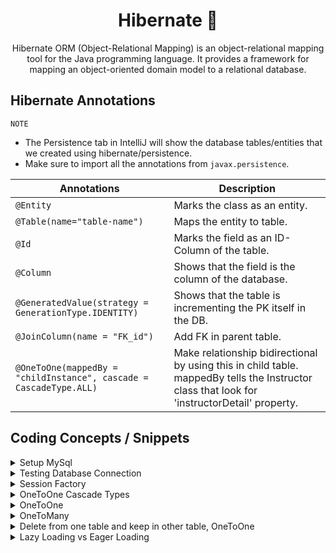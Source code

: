 
<h1 align="center">
    Hibernate 🥫 
</h1>

<p align="center">
    Hibernate ORM (Object-Relational Mapping) is an object-relational mapping tool for the Java programming language. It provides a framework for mapping an object-oriented domain model to a relational database.
</p>


## Hibernate Annotations

`NOTE`
* The Persistence tab in IntelliJ will show the database tables/entities that we created using hibernate/persistence.
* Make sure to import all the annotations from `javax.persistence`.

Annotations | Description
---| ---| 
`@Entity` | Marks the class as an entity.
`@Table(name="table-name")` | Maps the entity to table.
`@Id` | Marks the field as an ID-Column of the table.
`@Column` | Shows that the field is the column of the database.
`@GeneratedValue(strategy = GenerationType.IDENTITY)` | Shows that the table is incrementing the PK itself in the DB.
`@JoinColumn(name = "FK_id")` | Add FK in parent table.
`@OneToOne(mappedBy = "childInstance", cascade = CascadeType.ALL)` | Make relationship bidirectional by using this in child table. mappedBy tells the Instructor class that look for 'instructorDetail' property.


## Coding Concepts / Snippets

[comment]: <> (Setup Mysql)
<details>
<summary>Setup MySql</summary>

* Install MySQL.
* Open CMD in the `C:\Program Files\MySQL\MySQL Server 8.0\bin` path, and enter the following command:

      mysql -u root -p

* It will ask for a password, enter the password and now we have access to MySQL.
* Now create a user to access the database using the following command.

      CREATE USER 'dbadmin'@'localhost' IDENTIFIED BY 'password';

* Once the user is created, you can check if the user exists by using the following command:

      SELECT user FROM mysql.user;

* Now create a database using the following query:

      CREATE DATABASE testdb;

* Create a table using the following query. Make sure to select the database using `use databaseName` command to select the database for table creation.

      CREATE TABLE Employee (
        firstName VARCHAR(30) NOT NULL, 
        lastName VARCHAR(30) NOT NULL, 
        employeeId INT UNSIGNED NOT NULL PRIMARY KEY
      );

  The `show tables` command will show all tables in the database, and `describe tablename` command will show details of the table.


* Now we have to give privileges to the user that we just created in order to access the database. use the query below to assign privileges.

       GRANT ALL PRIVILEGES ON testdb.employee TO 'dbadmin'@'localhost' WITH GRANT OPTION;

* To check the privileges of a user, use the following query:

      SHOW GRANTS FOR 'dbadmin'@'localhost';

* Set auto increment in MySQL and just pass the values of all columns except PK, it will automatically increment PK.
  
      ALTER TABLE student MODIFY id int NOT NULL AUTO_INCREMENT;

* To check index(Constraints details) of a table, use the following command:

      SELECT INDEX FROM table_name;

* Run the following command to execute a file script:

      SOURCE c:/users/khannosa/Desktop/spring-hibernate/assets/hb-01-one-to-one-uni/create-db.sql

</details>

[comment]: <> (Testing Database Connection)
<details>
<summary>Testing Database Connection</summary>

Following code is used to test the connection with the database.

    package com.osama.springhibernate;
    
    import org.springframework.boot.SpringApplication;
    import org.springframework.boot.autoconfigure.SpringBootApplication;
    import org.springframework.boot.autoconfigure.jdbc.DataSourceAutoConfiguration;
    
    import java.sql.Connection;
    import java.sql.DriverManager;
    
    @SpringBootApplication(exclude = {DataSourceAutoConfiguration.class})
    public class SpringHibernateApplication {
    
        public static void main(String[] args) {
            SpringApplication.run(SpringHibernateApplication.class, args);
    
            /*
            * Database: MySQL
            * Testing Database Connection
            */
            String userName = "dbadmin";
            String password = "admin";
            String jdbcUrl = "jdbc:mysql://localhost:3306/testdb";
            try {
                System.out.println("Connecting to database");
                Connection con = DriverManager.getConnection(jdbcUrl, userName, password);
                System.out.println("Connection Successful");
            } catch (Exception exception) {
                exception.printStackTrace();
            }
        }
    }

Make sure to add `@SpringBootApplication(exclude = {DataSourceAutoConfiguration.class})` in the annotation.

</details>

[comment]: <> (Session Factory)
<details>
<summary>Session Factory</summary>

* Session Factory Reads the Hibernate config file and creates the heavy-weight session objects. 
* `Session objects` develops connection with the database, and we use that object again and again.

</details>

[comment]: <> (OneToOne Cascade Types)
<details>
<summary>OneToOne Cascade Types</summary>

OneToOne Cascade Type | Description
---| ---|
PERSIST | if entity is persisted / saved, related entity will also be persisted. 
REMOVE | if entity is removed / deleted, related entity will also be deleted.
REFRESH | if entity is refreshed, related entity will also be refreshed.
DETACH | if entity is detached (not associated with session), related entity will also be detached.
MERGE | if entity is merged, then related entity will also be merged.
ALL | All of the above cascade types.

</details>

[comment]: <> (OneToOne)
<details>
<summary>OneToOne</summary>

* The Example covered here is an example of Instructor <--> InstructorDetail `Bi-Directional` and `Directional`.
* `Can apply cascades` Instructor and InstructorDetail can `Get` and `Delete` each other.

</details>

[comment]: <> (OneToMany)
<details>
<summary>OneToMany</summary>

* The Example covered here is an example of Instructor <--> Course `Bi-Directional`.
* `Donot apply delete cascades`: Instructor and courses are not dependent.

</details>

[comment]: <> (OneToMany)
<details>
<summary>Delete from one table and keep in other table, OneToOne</summary>

If we want to delete an `instructor_detail` and keep `instructor` than set

    @OneToOne(mappedBy = "instructorDetail",cascade = {CascadeType.DETACH, CascadeType.REFRESH, CascadeType.MERGE, CascadeType.PERSIST})
    private Instructor instructor;


Instead of:

    @OneToOne(mappedBy = "instructorDetail", cascade = CascadeType.ALL)
    private Instructor instructor;


CascadeType.DELETE, also in the DAO class before deleting, break the association by using:
    
    tempInstructor.getInstructorDetail().setInstructorDetail(null);

</details>

[comment]: <> (Lazy Load vs Eager Load)
<details>
<summary>Lazy Loading vs Eager Loading</summary>

* Default fetch types for mapping are given below:

Mapping | Default Fetch Type
---| ---|
OneToOne | FetchType.EAGER
OneToMany | FetchType.LAZY
ManyToOne | FetchType.EAGER
ManyToMany | FetchType.LAZY

* `Note` You need to have an open session in order to Lazy Load the data.

* Two main ways of lazy loading the data:
  * `session.get` and call the appropriate getter method.
  * `HQL`, Hibernate Query language

* If we have teacher and courses, `one-to-one` relation, and we load some data from the courses tables, 
and the fetch type is set to Eager loading, then it will also load the data from teacher table.

* The Following code shows the setting of the fetch type:

      @ManyToOne(fetch = FetchType.EAGER, cascade = {CascadeType.PERSIST, CascadeType.MERGE, CascadeType.REFRESH, CascadeType.DETACH})
      @JoinColumn(name = "instructor_id")
      private Instructor instructor;

The Following tables shows the differences b/w eager and lazy loading:


Lazy Loading | Eager Loading
---| ---|
Load the main entity first, and loads dependent entities on demand | Loads everything
Loads names of students | Loads all the student objects
</details>